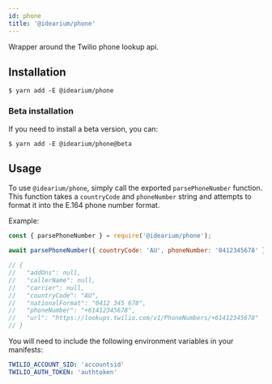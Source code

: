 ```yaml
---
id: phone
title: '@idearium/phone'
---
```


Wrapper around the Twilio phone lookup api.

## Installation

```shell
$ yarn add -E @idearium/phone
```

### Beta installation

If you need to install a beta version, you can:

```shell
$ yarn add -E @idearium/phone@beta
```

## Usage

To use `@idearium/phone`, simply call the exported `parsePhoneNumber` function.
This function takes a `countryCode` and `phoneNumber` string and attempts to format it into the E.164 phone number format.

Example:

```js
const { parsePhoneNumber } = require('@idearium/phone');

await parsePhoneNumber({ countryCode: 'AU', phoneNumber: '0412345678' });

// {
//   "addOns": null,
//   "callerName": null,
//   "carrier": null,
//   "countryCode": "AU",
//   "nationalFormat": "0412 345 678",
//   "phoneNumber": "+61412345678",
//   "url": "https://lookups.twilio.com/v1/PhoneNumbers/+61412345678"
// }
```

You will need to include the following environment variables in your manifests:

```yaml
TWILIO_ACCOUNT_SID: 'accountsid'
TWILIO_AUTH_TOKEN: 'authtoken'
```
